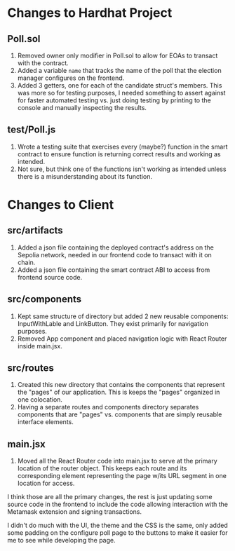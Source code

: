 # Changes to Hardhat Project

## Poll.sol
1. Removed owner only modifier in Poll.sol to allow for EOAs to transact with the contract.
2. Added a variable `name` that tracks the name of the poll that the election manager configures on the frontend.
3. Added 3 getters, one for each of the candidate struct's members. This was more so for testing purposes, I needed something to assert against for faster automated testing vs. just doing testing by printing to the console and manually inspecting the results.

## test/Poll.js
1. Wrote a testing suite that exercises every (maybe?) function in the smart contract to ensure function is returning correct results and working as intended.
2. Not sure, but think one of the functions isn't working as intended unless there is a misunderstanding about its function.

# Changes to Client 

## src/artifacts
1. Added a json file containing the deployed contract's address on the Sepolia network, needed in our frontend code to transact with it on chain.
2. Added a json file containing the smart contract ABI to access from frontend source code.

## src/components
1. Kept same structure of directory but added 2 new reusable components: InputWithLable and LinkButton. They exist primarily for navigation purposes.
2. Removed App component and placed navigation logic with React Router inside main.jsx.

## src/routes
1. Created this new directory that contains the components that represent the "pages" of our application. This is keeps the "pages" organized in one colocation.
2. Having a separate routes and components directory separates components that are "pages" vs. components that are simply reusable interface elements.

## main.jsx 
1. Moved all the React Router code into main.jsx to serve at the primary location of the router object. This keeps each route and its corresponding element representing the page w/its URL segment in one location for access.

I think those are all the primary changes, the rest is just updating some source code in the frontend to include the code allowing interaction with the Metamask extension and signing transactions. 

I didn't do much with the UI, the theme and the CSS is the same, only added some padding on the configure poll page to the buttons to make it easier for me to see while developing the page. 
